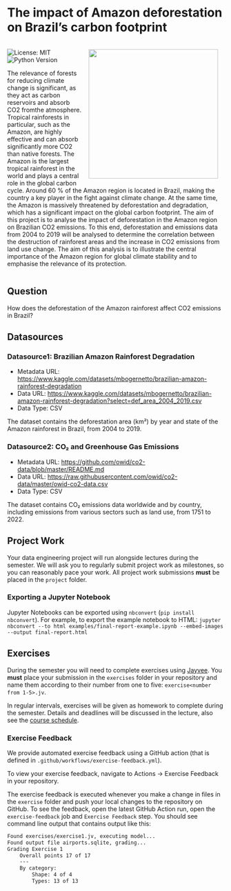 # The impact of Amazon deforestation on Brazil’s carbon footprint
<div style="overflow: auto;">
  <img src="https://images.unsplash.com/photo-1622541076378-2c98c5d7ab64?q=80&w=2264&auto=format&fit=crop&ixlib=rb-4.0.3&ixid=M3wxMjA3fDB8MHxwaG90by1wYWdlfHx8fGVufDB8fHx8fA%3D%3D" align="right" width="300" style="margin: 15px;">

![License: MIT](https://img.shields.io/badge/License-MIT-blue.svg)
![Python Version](https://img.shields.io/badge/python-3.12-orange)


  The relevance of forests for reducing climate change
 is significant, as they act as carbon reservoirs and
 absorb CO2 fromthe atmosphere. Tropical rainforests
 in particular, such as the Amazon, are highly effective
 and can absorb significantly more CO2 than native
 forests. The Amazon is the largest tropical rainforest
 in the world and plays a central role in the global
 carbon cycle. Around 60 % of the Amazon region is
 located in Brazil, making the country a key player in
 the fight against climate change. At the same time,
 the Amazon is massively threatened by deforestation
 and degradation, which has a significant impact on
 the global carbon footprint.
 The aim of this project is to analyse the impact of
 deforestation in the Amazon region on Brazilian CO2
 emissions. To this end, deforestation and emissions
 data from 2004 to 2019 will be analysed to determine
 the correlation between the destruction of rainforest
 areas and the increase in CO2 emissions from land
 use change. The aim of this analysis is to illustrate the
 central importance of the Amazon region for global
 climate stability and to emphasise the relevance of
 its protection.
</div>
 

 ## Question
 How does the deforestation of the Amazon rainforest
 affect CO2 emissions in Brazil?

 ## Datasources

<!-- Describe each datasources you plan to use in a section. Use the prefic "DatasourceX" where X is the id of the datasource. -->

### Datasource1: Brazilian Amazon Rainforest Degradation
* Metadata URL: https://www.kaggle.com/datasets/mbogernetto/brazilian-amazon-rainforest-degradation
* Data URL: https://www.kaggle.com/datasets/mbogernetto/brazilian-amazon-rainforest-degradation?select=def_area_2004_2019.csv
* Data Type: CSV

The dataset contains the deforestation area (km²) by year and state of the Amazon rainforest in Brazil, from 2004 to 2019. 

### Datasource2: CO₂ and Greenhouse Gas Emissions
* Metadata URL: https://github.com/owid/co2-data/blob/master/README.md
* Data URL: https://raw.githubusercontent.com/owid/co2-data/master/owid-co2-data.csv
* Data Type: CSV

The dataset contains CO₂ emissions data worldwide and by country, including emissions from various sectors such as land use, from 1751 to 2022.

## Project Work
Your data engineering project will run alongside lectures during the semester. We will ask you to regularly submit project work as milestones, so you can reasonably pace your work. All project work submissions **must** be placed in the `project` folder.

### Exporting a Jupyter Notebook
Jupyter Notebooks can be exported using `nbconvert` (`pip install nbconvert`). For example, to export the example notebook to HTML: `jupyter nbconvert --to html examples/final-report-example.ipynb --embed-images --output final-report.html`


## Exercises
During the semester you will need to complete exercises using [Jayvee](https://github.com/jvalue/jayvee). You **must** place your submission in the `exercises` folder in your repository and name them according to their number from one to five: `exercise<number from 1-5>.jv`.

In regular intervals, exercises will be given as homework to complete during the semester. Details and deadlines will be discussed in the lecture, also see the [course schedule](https://made.uni1.de/).

### Exercise Feedback
We provide automated exercise feedback using a GitHub action (that is defined in `.github/workflows/exercise-feedback.yml`). 

To view your exercise feedback, navigate to Actions → Exercise Feedback in your repository.

The exercise feedback is executed whenever you make a change in files in the `exercise` folder and push your local changes to the repository on GitHub. To see the feedback, open the latest GitHub Action run, open the `exercise-feedback` job and `Exercise Feedback` step. You should see command line output that contains output like this:

```sh
Found exercises/exercise1.jv, executing model...
Found output file airports.sqlite, grading...
Grading Exercise 1
	Overall points 17 of 17
	---
	By category:
		Shape: 4 of 4
		Types: 13 of 13
```
